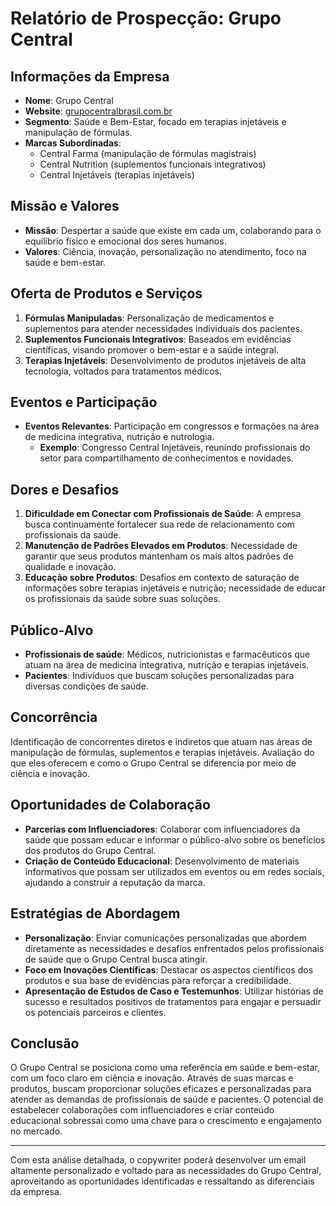 # Relatório de Prospecção: Grupo Central

## Informações da Empresa

- **Nome**: Grupo Central
- **Website**: [grupocentralbrasil.com.br](http://www.grupocentralbrasil.com.br)
- **Segmento**: Saúde e Bem-Estar, focado em terapias injetáveis e manipulação de fórmulas.
- **Marcas Subordinadas**: 
  - Central Farma (manipulação de fórmulas magistrais)
  - Central Nutrition (suplementos funcionais integrativos)
  - Central Injetáveis (terapias injetáveis)

## Missão e Valores

- **Missão**: Despertar a saúde que existe em cada um, colaborando para o equilíbrio físico e emocional dos seres humanos.
- **Valores**: Ciência, inovação, personalização no atendimento, foco na saúde e bem-estar.

## Oferta de Produtos e Serviços

1. **Fórmulas Manipuladas**: Personalização de medicamentos e suplementos para atender necessidades individuais dos pacientes.
2. **Suplementos Funcionais Integrativos**: Baseados em evidências científicas, visando promover o bem-estar e a saúde integral.
3. **Terapias Injetáveis**: Desenvolvimento de produtos injetáveis de alta tecnologia, voltados para tratamentos médicos.

## Eventos e Participação

- **Eventos Relevantes**: Participação em congressos e formações na área de medicina integrativa, nutrição e nutrologia.
  - **Exemplo**: Congresso Central Injetáveis, reunindo profissionais do setor para compartilhamento de conhecimentos e novidades.
  
## Dores e Desafios

1. **Dificuldade em Conectar com Profissionais de Saúde**: A empresa busca continuamente fortalecer sua rede de relacionamento com profissionais da saúde.
2. **Manutenção de Padrões Elevados em Produtos**: Necessidade de garantir que seus produtos mantenham os mais altos padrões de qualidade e inovação.
3. **Educação sobre Produtos**: Desafios em contexto de saturação de informações sobre terapias injetáveis e nutrição; necessidade de educar os profissionais da saúde sobre suas soluções.

## Público-Alvo

- **Profissionais de saúde**: Médicos, nutricionistas e farmacêuticos que atuam na área de medicina integrativa, nutrição e terapias injetáveis.
- **Pacientes**: Indivíduos que buscam soluções personalizadas para diversas condições de saúde.

## Concorrência

Identificação de concorrentes diretos e indiretos que atuam nas áreas de manipulação de fórmulas, suplementos e terapias injetáveis. Avaliação do que eles oferecem e como o Grupo Central se diferencia por meio de ciência e inovação.

## Oportunidades de Colaboração

- **Parcerias com Influenciadores**: Colaborar com influenciadores da saúde que possam educar e informar o público-alvo sobre os benefícios dos produtos do Grupo Central.
- **Criação de Conteúdo Educacional**: Desenvolvimento de materiais informativos que possam ser utilizados em eventos ou em redes sociais, ajudando a construir a reputação da marca.

## Estratégias de Abordagem

- **Personalização**: Enviar comunicações personalizadas que abordem diretamente as necessidades e desafios enfrentados pelos profissionais de saúde que o Grupo Central busca atingir.
- **Foco em Inovações Científicas**: Destacar os aspectos científicos dos produtos e sua base de evidências para reforçar a credibilidade.
- **Apresentação de Estudos de Caso e Testemunhos**: Utilizar histórias de sucesso e resultados positivos de tratamentos para engajar e persuadir os potenciais parceiros e clientes.

## Conclusão

O Grupo Central se posiciona como uma referência em saúde e bem-estar, com um foco claro em ciência e inovação. Através de suas marcas e produtos, buscam proporcionar soluções eficazes e personalizadas para atender as demandas de profissionais de saúde e pacientes. O potencial de estabelecer colaborações com influenciadores e criar conteúdo educacional sobressai como uma chave para o crescimento e engajamento no mercado. 

---

Com esta análise detalhada, o copywriter poderá desenvolver um email altamente personalizado e voltado para as necessidades do Grupo Central, aproveitando as oportunidades identificadas e ressaltando as diferenciais da empresa.
